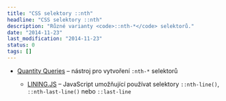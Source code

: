 ```yaml
---
title: "CSS selektory ::nth"
headline: "CSS selektory ::nth"
description: "Různé varianty <code>::nth-*</code> selektorů."
date: "2014-11-23"
last_modification: "2014-11-23"
status: 0
tags: []
---
```


- [Quantity Queries](http://quantityqueries.com/) – nástroj pro vytvoření `:nth-*` selektorů

  - [LINING.JS](http://zencode.in/lining.js/) – JavaScript umožňující používat selektory `::nth-line()`, `::nth-last-line()` nebo `::last-line`